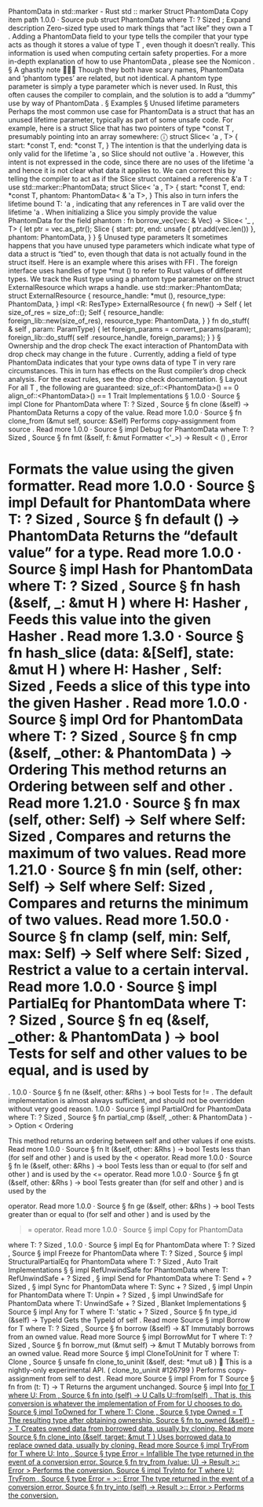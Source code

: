 PhantomData in std::marker - Rust
std
::
marker
Struct
PhantomData
Copy item path
1.0.0
·
Source
pub struct PhantomData<T>
where
    T: ?
Sized
;
Expand description
Zero-sized type used to mark things that “act like” they own a
T
.
Adding a
PhantomData<T>
field to your type tells the compiler that your
type acts as though it stores a value of type
T
, even though it doesn’t
really. This information is used when computing certain safety properties.
For a more in-depth explanation of how to use
PhantomData<T>
, please see
the Nomicon
.
§
A ghastly note 👻👻👻
Though they both have scary names,
PhantomData
and ‘phantom types’ are
related, but not identical. A phantom type parameter is simply a type
parameter which is never used. In Rust, this often causes the compiler to
complain, and the solution is to add a “dummy” use by way of
PhantomData
.
§
Examples
§
Unused lifetime parameters
Perhaps the most common use case for
PhantomData
is a struct that has an
unused lifetime parameter, typically as part of some unsafe code. For
example, here is a struct
Slice
that has two pointers of type
*const T
,
presumably pointing into an array somewhere:
ⓘ
struct
Slice<
'a
, T> {
    start:
*const
T,
    end:
*const
T,
}
The intention is that the underlying data is only valid for the
lifetime
'a
, so
Slice
should not outlive
'a
. However, this
intent is not expressed in the code, since there are no uses of
the lifetime
'a
and hence it is not clear what data it applies
to. We can correct this by telling the compiler to act
as if
the
Slice
struct contained a reference
&'a T
:
use
std::marker::PhantomData;
struct
Slice<
'a
, T> {
    start:
*const
T,
    end:
*const
T,
    phantom: PhantomData<
&
'a
T>,
}
This also in turn infers the lifetime bound
T: 'a
, indicating
that any references in
T
are valid over the lifetime
'a
.
When initializing a
Slice
you simply provide the value
PhantomData
for the field
phantom
:
fn
borrow_vec<T>(vec:
&
Vec<T>) -> Slice<
'_
, T> {
let
ptr = vec.as_ptr();
    Slice {
        start: ptr,
        end:
unsafe
{ ptr.add(vec.len()) },
        phantom: PhantomData,
    }
}
§
Unused type parameters
It sometimes happens that you have unused type parameters which
indicate what type of data a struct is “tied” to, even though that
data is not actually found in the struct itself. Here is an
example where this arises with
FFI
. The foreign interface uses
handles of type
*mut ()
to refer to Rust values of different
types. We track the Rust type using a phantom type parameter on
the struct
ExternalResource
which wraps a handle.
use
std::marker::PhantomData;
struct
ExternalResource<R> {
   resource_handle:
*mut
(),
   resource_type: PhantomData<R>,
}
impl
<R: ResType> ExternalResource<R> {
fn
new() ->
Self
{
let
size_of_res = size_of::<R>();
Self
{
            resource_handle: foreign_lib::new(size_of_res),
            resource_type: PhantomData,
        }
    }
fn
do_stuff(
&
self
, param: ParamType) {
let
foreign_params = convert_params(param);
        foreign_lib::do_stuff(
self
.resource_handle, foreign_params);
    }
}
§
Ownership and the drop check
The exact interaction of
PhantomData
with drop check
may change in the future
.
Currently, adding a field of type
PhantomData<T>
indicates that your type
owns
data of type
T
in very rare circumstances. This in turn has effects on the Rust compiler’s
drop check
analysis. For the exact rules, see the
drop check
documentation.
§
Layout
For all
T
, the following are guaranteed:
size_of::<PhantomData<T>>() == 0
align_of::<PhantomData<T>>() == 1
Trait Implementations
§
1.0.0
·
Source
§
impl<T>
Clone
for
PhantomData
<T>
where
    T: ?
Sized
,
Source
§
fn
clone
(&self) ->
PhantomData
<T>
Returns a copy of the value.
Read more
1.0.0
·
Source
§
fn
clone_from
(&mut self, source: &Self)
Performs copy-assignment from
source
.
Read more
1.0.0
·
Source
§
impl<T>
Debug
for
PhantomData
<T>
where
    T: ?
Sized
,
Source
§
fn
fmt
(&self, f: &mut
Formatter
<'_>) ->
Result
<
()
,
Error
>
Formats the value using the given formatter.
Read more
1.0.0
·
Source
§
impl<T>
Default
for
PhantomData
<T>
where
    T: ?
Sized
,
Source
§
fn
default
() ->
PhantomData
<T>
Returns the “default value” for a type.
Read more
1.0.0
·
Source
§
impl<T>
Hash
for
PhantomData
<T>
where
    T: ?
Sized
,
Source
§
fn
hash
<H>(&self, _:
&mut H
)
where
    H:
Hasher
,
Feeds this value into the given
Hasher
.
Read more
1.3.0
·
Source
§
fn
hash_slice
<H>(data: &[Self], state:
&mut H
)
where
    H:
Hasher
,
    Self:
Sized
,
Feeds a slice of this type into the given
Hasher
.
Read more
1.0.0
·
Source
§
impl<T>
Ord
for
PhantomData
<T>
where
    T: ?
Sized
,
Source
§
fn
cmp
(&self, _other: &
PhantomData
<T>) ->
Ordering
This method returns an
Ordering
between
self
and
other
.
Read more
1.21.0
·
Source
§
fn
max
(self, other: Self) -> Self
where
    Self:
Sized
,
Compares and returns the maximum of two values.
Read more
1.21.0
·
Source
§
fn
min
(self, other: Self) -> Self
where
    Self:
Sized
,
Compares and returns the minimum of two values.
Read more
1.50.0
·
Source
§
fn
clamp
(self, min: Self, max: Self) -> Self
where
    Self:
Sized
,
Restrict a value to a certain interval.
Read more
1.0.0
·
Source
§
impl<T>
PartialEq
for
PhantomData
<T>
where
    T: ?
Sized
,
Source
§
fn
eq
(&self, _other: &
PhantomData
<T>) ->
bool
Tests for
self
and
other
values to be equal, and is used by
==
.
1.0.0
·
Source
§
fn
ne
(&self, other:
&Rhs
) ->
bool
Tests for
!=
. The default implementation is almost always sufficient,
and should not be overridden without very good reason.
1.0.0
·
Source
§
impl<T>
PartialOrd
for
PhantomData
<T>
where
    T: ?
Sized
,
Source
§
fn
partial_cmp
(&self, _other: &
PhantomData
<T>) ->
Option
<
Ordering
>
This method returns an ordering between
self
and
other
values if one exists.
Read more
1.0.0
·
Source
§
fn
lt
(&self, other:
&Rhs
) ->
bool
Tests less than (for
self
and
other
) and is used by the
<
operator.
Read more
1.0.0
·
Source
§
fn
le
(&self, other:
&Rhs
) ->
bool
Tests less than or equal to (for
self
and
other
) and is used by the
<=
operator.
Read more
1.0.0
·
Source
§
fn
gt
(&self, other:
&Rhs
) ->
bool
Tests greater than (for
self
and
other
) and is used by the
>
operator.
Read more
1.0.0
·
Source
§
fn
ge
(&self, other:
&Rhs
) ->
bool
Tests greater than or equal to (for
self
and
other
) and is used by
the
>=
operator.
Read more
1.0.0
·
Source
§
impl<T>
Copy
for
PhantomData
<T>
where
    T: ?
Sized
,
1.0.0
·
Source
§
impl<T>
Eq
for
PhantomData
<T>
where
    T: ?
Sized
,
Source
§
impl<T>
Freeze
for
PhantomData
<T>
where
    T: ?
Sized
,
Source
§
impl<T>
StructuralPartialEq
for
PhantomData
<T>
where
    T: ?
Sized
,
Auto Trait Implementations
§
§
impl<T>
RefUnwindSafe
for
PhantomData
<T>
where
    T:
RefUnwindSafe
+ ?
Sized
,
§
impl<T>
Send
for
PhantomData
<T>
where
    T:
Send
+ ?
Sized
,
§
impl<T>
Sync
for
PhantomData
<T>
where
    T:
Sync
+ ?
Sized
,
§
impl<T>
Unpin
for
PhantomData
<T>
where
    T:
Unpin
+ ?
Sized
,
§
impl<T>
UnwindSafe
for
PhantomData
<T>
where
    T:
UnwindSafe
+ ?
Sized
,
Blanket Implementations
§
Source
§
impl<T>
Any
for T
where
    T: 'static + ?
Sized
,
Source
§
fn
type_id
(&self) ->
TypeId
Gets the
TypeId
of
self
.
Read more
Source
§
impl<T>
Borrow
<T> for T
where
    T: ?
Sized
,
Source
§
fn
borrow
(&self) ->
&T
Immutably borrows from an owned value.
Read more
Source
§
impl<T>
BorrowMut
<T> for T
where
    T: ?
Sized
,
Source
§
fn
borrow_mut
(&mut self) ->
&mut T
Mutably borrows from an owned value.
Read more
Source
§
impl<T>
CloneToUninit
for T
where
    T:
Clone
,
Source
§
unsafe fn
clone_to_uninit
(&self, dest:
*mut
u8
)
🔬
This is a nightly-only experimental API. (
clone_to_uninit
#126799
)
Performs copy-assignment from
self
to
dest
.
Read more
Source
§
impl<T>
From
<T> for T
Source
§
fn
from
(t: T) -> T
Returns the argument unchanged.
Source
§
impl<T, U>
Into
<U> for T
where
    U:
From
<T>,
Source
§
fn
into
(self) -> U
Calls
U::from(self)
.
That is, this conversion is whatever the implementation of
From
<T> for U
chooses to do.
Source
§
impl<T>
ToOwned
for T
where
    T:
Clone
,
Source
§
type
Owned
= T
The resulting type after obtaining ownership.
Source
§
fn
to_owned
(&self) -> T
Creates owned data from borrowed data, usually by cloning.
Read more
Source
§
fn
clone_into
(&self, target:
&mut T
)
Uses borrowed data to replace owned data, usually by cloning.
Read more
Source
§
impl<T, U>
TryFrom
<U> for T
where
    U:
Into
<T>,
Source
§
type
Error
=
Infallible
The type returned in the event of a conversion error.
Source
§
fn
try_from
(value: U) ->
Result
<T, <T as
TryFrom
<U>>::
Error
>
Performs the conversion.
Source
§
impl<T, U>
TryInto
<U> for T
where
    U:
TryFrom
<T>,
Source
§
type
Error
= <U as
TryFrom
<T>>::
Error
The type returned in the event of a conversion error.
Source
§
fn
try_into
(self) ->
Result
<U, <U as
TryFrom
<T>>::
Error
>
Performs the conversion.